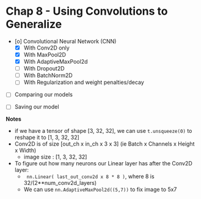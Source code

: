 # Chap 8 - Using Convolutions to Generalize

- [o] Convolutional Neural Network (CNN)
    - [X] With Conv2D only
    - [X] With MaxPool2D
    - [X] With AdaptiveMaxPool2d
    - [ ] With Dropout2D
    - [ ] With BatchNorm2D
    - [ ] With Regularization and weight penalties/decay
- [ ] Comparing our models
- [ ] Saving our model


**Notes**

- if we have a tensor of shape [3, 32, 32], we can use `t.unsqueeze(0)` to reshape 
  it to [1, 3, 32, 32]
- Conv2D is of size [out_ch x in_ch x 3 x 3] (ie Batch x Channels x Height x Width)
    * image size : [1, 3, 32, 32]
- To figure out how many neurons our Linear layer has after the Conv2D layer:
    * ` nn.Linear( last_out_conv2d x 8 * 8 )`, where 8 is 32/(2**num_conv2d_layers)
    * We can use `nn.AdaptiveMaxPool2d((5,7))` to fix image to 5x7 

